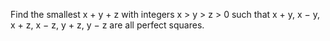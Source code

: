 Find the smallest x + y + z with integers x > y > z > 0 such that
x + y, x − y, x + z, x − z, y + z, y − z are all perfect squares.